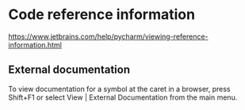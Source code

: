 # Code reference information
https://www.jetbrains.com/help/pycharm/viewing-reference-information.html

## External documentation
To view documentation for a symbol at the caret in a browser, press Shift+F1 or select View | External Documentation from the main menu.
